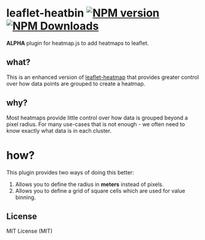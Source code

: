 # leaflet-heatbin [![NPM version][npm-image]][npm-url] [![NPM Downloads][npm-downloads-image]][npm-url]

**ALPHA** plugin for heatmap.js to add heatmaps to leaflet.

## what?
This is an enhanced version of
[leaflet-heatmap](https://www.patrick-wied.at/static/heatmapjs/example-heatmap-leaflet.html) that provides greater
control over how data points are grouped to create a heatmap.

## why?
Most heatmaps provide little control over how data is grouped beyond a pixel radius.
For many use-cases that is not enough - we often need to know exactly what data is in each cluster.

# how?
This plugin provides two ways of doing this better:

1. Allows you to define the radius in **meters** instead of pixels.
2. Allows you to define a grid of square cells which are used for value binning.



## License
MIT License (MIT)

[npm-image]: https://badge.fury.io/js/leaflet-heatbin.svg
[npm-url]: https://www.npmjs.com/package/leaflet-heatbin
[npm-downloads-image]: https://img.shields.io/npm/dt/leaflet-heatbin.svg
